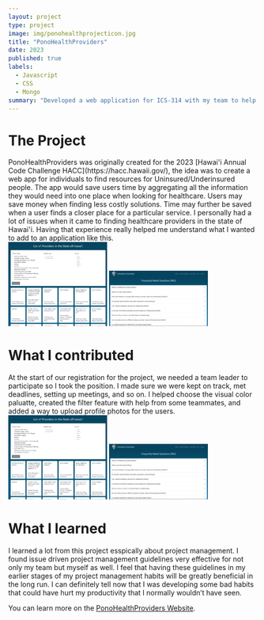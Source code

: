 ```yaml
---
layout: project
type: project
image: img/ponohealthprojecticon.jpg
title: "PonoHealthProviders"
date: 2023
published: true
labels:
  - Javascript
  - CSS
  - Mongo
summary: "Developed a web application for ICS-314 with my team to help individuals who are un-insured or underinsured find healthcare services."
---
```


<h1>The Project</h1>
PonoHealthProviders was originally created for the 2023 [Hawai'i Annual Code Challenge HACC](https://hacc.hawaii.gov/), the idea was to create a web app for individuals to find resources for Uninsured/Underinsured people. The app would save users time by aggregating all the information they would need into one place when looking for healthcare. Users may save money when finding less costly solutions. Time may further be saved when a user finds a closer place for a particular service. I personally had a lot of issues when it came to finding healthcare providers in the state of Hawai'i. Having that experience really helped me understand what I wanted to add to an application like this. 


<div class="text-center p-4">
  <img width="200px" src="../img/PonohealthprovidersImage2.png" class="img-thumbnail" >
  <img width="200px" src="../img/PonohealthprovidersImage3.png" class="img-thumbnail" >
</div>

<h1>What I contributed</h1>
At the start of our registration for the project, we needed a team leader to participate so I took the position. I made sure we were kept on track, met deadlines, setting up meetings, and so on. I helped choose the visual color paluatte, created the filter feature with help from some teammates, and added a way to upload profile photos for the users. 

<div class="text-center p-4">
  <img width="200px" src="../img/PonohealthprovidersImage2.png" class="img-thumbnail" >
  <img width="200px" src="../img/PonohealthprovidersImage3.png" class="img-thumbnail" >
</div>

<h1>What I learned</h1>
I learned a lot from this project esspically about project management. I found issue driven project management guidelines very effective for not only my team but myself as well. I feel that having these guidelines in my earlier stages of my project management habits will be greatly beneficial in the long run. I can definitely tell now that I was developing some bad habits that could have hurt my productivity that I normally wouldn’t have seen.

You can learn more on the [PonoHealthProviders Website](https://ponohealthproviders.com/home).
